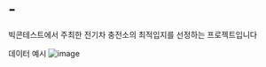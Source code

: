 # -
빅콘테스트에서 주최한 전기차 충전소의 최적입지를 선정하는 프로젝트입니다

데이터 예시
![image](https://github.com/99Taewankim/-/assets/108970545/3571e3f5-bb78-4809-8646-ce6ae3ce7a2d)
